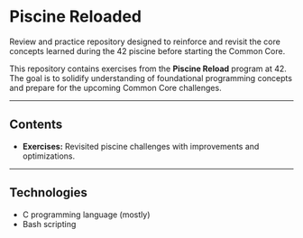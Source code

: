 # Piscine Reloaded

Review and practice repository designed to reinforce and revisit the core concepts learned during the 42 piscine before starting the Common Core.

This repository contains exercises from the **Piscine Reload** program at 42. The goal is to solidify understanding of foundational programming concepts and prepare for the upcoming Common Core challenges.

---

## Contents

- **Exercises:** Revisited piscine challenges with improvements and optimizations.

---

## Technologies

- C programming language (mostly)
- Bash scripting
